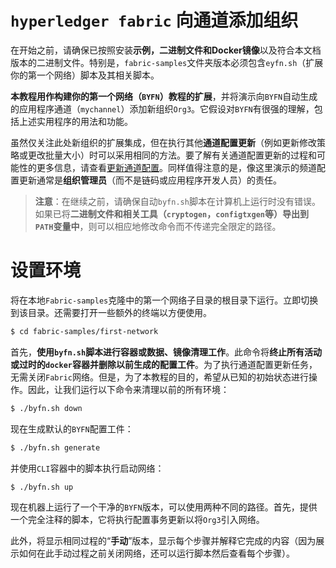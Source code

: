 # `hyperledger fabric` 向通道添加组织

在开始之前，请确保已按照安装**示例，二进制文件和Docker镜像**以及符合本文档版本的二进制文件。特别是，`fabric-samples`文件夹版本必须包含`eyfn.sh`（扩展你的第一个网络）脚本及其相关脚本。

**本教程用作构建你的第一个网络（`BYFN`）教程的扩展**，并将演示向`BYFN`自动生成的应用程序通道（`mychannel`）添加新组织`Org3`。它假设对`BYFN`有很强的理解，包括上述实用程序的用法和功能。

虽然仅关注此处新组织的扩展集成，但在执行其他**通道配置更新**（例如更新修改策略或更改批量大小）时可以采用相同的方法。要了解有关通道配置更新的过程和可能性的更多信息，请查看[更新通道配置](https://hyperledger-fabric.readthedocs.io/en/latest/config_update.html)。同样值得注意的是，像这里演示的频道配置更新通常是**组织管理员**（而不是链码或应用程序开发人员）的责任。

> **注意**：在继续之前，请确保自动`byfn.sh`脚本在计算机上运行时没有错误。如果已将**二进制文件和相关工具（`cryptogen`，`configtxgen`等）导出到`PATH`变量中**，则可以相应地修改命令而不传递完全限定的路径。

# 设置环境

将在本地`Fabric-samples`克隆中的第一个网络子目录的根目录下运行。立即切换到该目录。还需要打开一些额外的终端以方便使用。

```sh
$ cd fabric-samples/first-network
```

首先，**使用`byfn.sh`脚本进行容器或数据、镜像清理工作**。此命令将**终止所有活动或过时的`docker`容器并删除以前生成的配置工件**。为了执行通道配置更新任务，无需关闭`Fabric`网络。但是，为了本教程的目的，希望从已知的初始状态进行操作。因此，让我们运行以下命令来清理以前的所有环境：

```sh
$ ./byfn.sh down
```

现在生成默认的`BYFN`配置工件：

```sh
$ ./byfn.sh generate
```

并使用`CLI`容器中的脚本执行启动网络：

```sh
$ ./byfn.sh up
```

现在机器上运行了一个干净的`BYFN`版本，可以使用两种不同的路径。首先，提供一个完全注释的脚本，它将执行配置事务更新以将`Org3`引入网络。

此外，将显示相同过程的“**手动**”版本，显示每个步骤并解释它完成的内容（因为展示如何在此手动过程之前关闭网络，还可以运行脚本然后查看每个步骤）。

